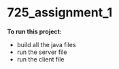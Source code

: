# 725_assignment_1

**To run this project:**
- build all the java files
- run the server file
- run the client file

